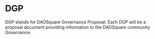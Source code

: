 # DGP
DGP stands for DAOSquare Governance Proposal. Each DGP will be a proposal document providing information to the DAOSquare community Governance.
